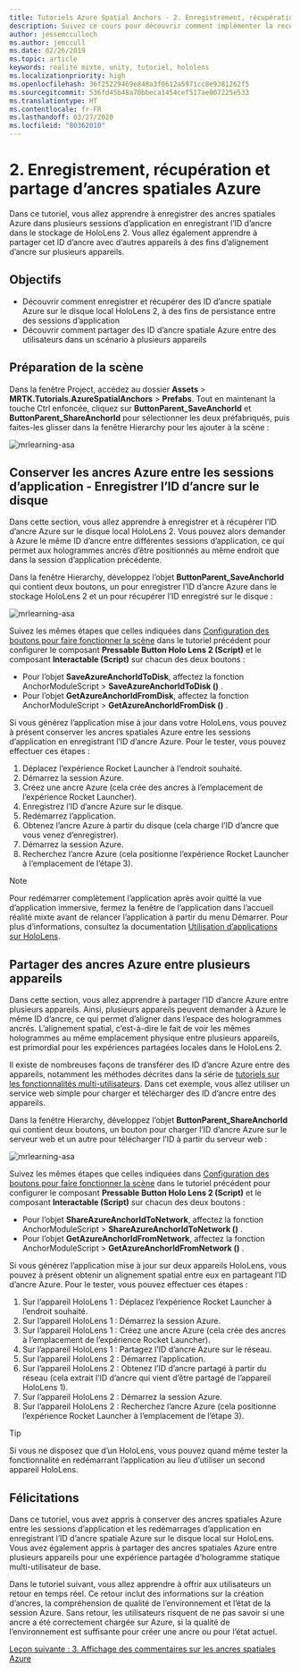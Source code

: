 ```yaml
---
title: Tutoriels Azure Spatial Anchors - 2. Enregistrement, récupération et partage d’ancres spatiales Azure
description: Suivez ce cours pour découvrir comment implémenter la reconnaissance faciale Azure au sein d’une application de réalité mixte.
author: jessemcculloch
ms.author: jemccull
ms.date: 02/26/2019
ms.topic: article
keywords: réalité mixte, unity, tutoriel, hololens
ms.localizationpriority: high
ms.openlocfilehash: 36f25229469e848a3f0612a5971cc8e9381262f5
ms.sourcegitcommit: 536fd45b48a70bbeca1454cef517ae007225e533
ms.translationtype: HT
ms.contentlocale: fr-FR
ms.lasthandoff: 03/27/2020
ms.locfileid: "80362010"
---
```

# <a name="2-saving-retrieving-and-sharing-azure-spatial-anchors"></a>2. Enregistrement, récupération et partage d’ancres spatiales Azure

Dans ce tutoriel, vous allez apprendre à enregistrer des ancres spatiales Azure dans plusieurs sessions d’application en enregistrant l’ID d’ancre dans le stockage de HoloLens 2. Vous allez également apprendre à partager cet ID d’ancre avec d’autres appareils à des fins d’alignement d’ancre sur plusieurs appareils.

## <a name="objectives"></a>Objectifs

* Découvrir comment enregistrer et récupérer des ID d’ancre spatiale Azure sur le disque local HoloLens 2, à des fins de persistance entre des sessions d’application
* Découvrir comment partager des ID d’ancre spatiale Azure entre des utilisateurs dans un scénario à plusieurs appareils

## <a name="preparing-the-scene"></a>Préparation de la scène

Dans la fenêtre Project, accédez au dossier **Assets** > **MRTK.Tutorials.AzureSpatialAnchors** > **Prefabs**. Tout en maintenant la touche Ctrl enfoncée, cliquez sur **ButtonParent_SaveAnchorId** et **ButtonParent_ShareAnchorId** pour sélectionner les deux préfabriqués, puis faites-les glisser dans la fenêtre Hierarchy pour les ajouter à la scène :

![mrlearning-asa](images/mrlearning-asa/tutorial2-section1-step1-1.png)

## <a name="persist-azure-anchors-between-app-sessions---save-anchor-id-to-disk"></a>Conserver les ancres Azure entre les sessions d’application - Enregistrer l’ID d’ancre sur le disque
<!-- TODO: Consider renaming to 'Persist Azure Anchors between app sessions' -->

Dans cette section, vous allez apprendre à enregistrer et à récupérer l’ID d’ancre Azure sur le disque local HoloLens 2. Vous pouvez alors demander à Azure le même ID d’ancre entre différentes sessions d’application, ce qui permet aux hologrammes ancrés d’être positionnés au même endroit que dans la session d’application précédente.

Dans la fenêtre Hierarchy, développez l’objet **ButtonParent_SaveAnchorId** qui contient deux boutons, un pour enregistrer l’ID d’ancre Azure dans le stockage HoloLens 2 et un pour récupérer l’ID enregistré sur le disque :

![mrlearning-asa](images/mrlearning-asa/tutorial2-section2-step1-1.png)

Suivez les mêmes étapes que celles indiquées dans [Configuration des boutons pour faire fonctionner la scène](mrlearning-asa-ch1.md#configuring-the-buttons-to-operate-the-scene) dans le tutoriel précédent pour configurer le composant **Pressable Button Holo Lens 2 (Script)** et le composant **Interactable (Script)** sur chacun des deux boutons :

* Pour l’objet **SaveAzureAnchorIdToDisk**, affectez la fonction AnchorModuleScript > **SaveAzureAnchorIdToDisk ()** .
* Pour l’objet **GetAzureAnchorIdFromDisk**, affectez la fonction AnchorModuleScript > **GetAzureAnchorIdFromDisk ()** .

Si vous générez l’application mise à jour dans votre HoloLens, vous pouvez à présent conserver les ancres spatiales Azure entre les sessions d’application en enregistrant l’ID d’ancre Azure. Pour le tester, vous pouvez effectuer ces étapes :

1. Déplacez l’expérience Rocket Launcher à l’endroit souhaité.
2. Démarrez la session Azure.
3. Créez une ancre Azure (cela crée des ancres à l’emplacement de l’expérience Rocket Launcher).
4. Enregistrez l’ID d’ancre Azure sur le disque.
5. Redémarrez l’application.
6. Obtenez l’ancre Azure à partir du disque (cela charge l’ID d’ancre que vous venez d’enregistrer).
7. Démarrez la session Azure.
8. Recherchez l’ancre Azure (cela positionne l’expérience Rocket Launcher à l’emplacement de l’étape 3).

> [!NOTE]
> Pour redémarrer complètement l’application après avoir quitté la vue d’application immersive, fermez la fenêtre de l’application dans l’accueil réalité mixte avant de relancer l’application à partir du menu Démarrer. Pour plus d’informations, consultez la documentation [Utilisation d’applications sur HoloLens](https://docs.microsoft.com/hololens/holographic-home#using-apps-on-hololens).

## <a name="share-azure-anchors-between-multiple-devices"></a>Partager des ancres Azure entre plusieurs appareils

Dans cette section, vous allez apprendre à partager l’ID d’ancre Azure entre plusieurs appareils. Ainsi, plusieurs appareils peuvent demander à Azure le même ID d’ancre, ce qui permet d’aligner dans l’espace des hologrammes ancrés. L’alignement spatial, c’est-à-dire le fait de voir les mêmes hologrammes au même emplacement physique entre plusieurs appareils, est primordial pour les expériences partagées locales dans le HoloLens 2.

Il existe de nombreuses façons de transférer des ID d’ancre Azure entre des appareils, notamment les méthodes décrites dans la série de [tutoriels sur les fonctionnalités multi-utilisateurs](mrlearning-sharing(photon)-ch1.md). Dans cet exemple, vous allez utiliser un service web simple pour charger et télécharger des ID d’ancre entre des appareils.

Dans la fenêtre Hierarchy, développez l’objet **ButtonParent_ShareAnchorId** qui contient deux boutons, un bouton pour charger l’ID d’ancre Azure sur le serveur web et un autre pour télécharger l’ID à partir du serveur web :

![mrlearning-asa](images/mrlearning-asa/tutorial2-section3-step1-1.png)

Suivez les mêmes étapes que celles indiquées dans [Configuration des boutons pour faire fonctionner la scène](mrlearning-asa-ch1.md#configuring-the-buttons-to-operate-the-scene) dans le tutoriel précédent pour configurer le composant **Pressable Button Holo Lens 2 (Script)** et le composant **Interactable (Script)** sur chacun des deux boutons :

* Pour l’objet **ShareAzureAnchorIdToNetwork**, affectez la fonction AnchorModuleScript > **ShareAzureAnchorIdToNetwork ()** .
* Pour l’objet **GetAzureAnchorIdFromNetwork**, affectez la fonction AnchorModuleScript > **GetAzureAnchorIdFromNetwork ()** .

Si vous générez l’application mise à jour sur deux appareils HoloLens, vous pouvez à présent obtenir un alignement spatial entre eux en partageant l’ID d’ancre Azure. Pour le tester, vous pouvez effectuer ces étapes :

1. Sur l’appareil HoloLens 1 : Déplacez l’expérience Rocket Launcher à l’endroit souhaité.
2. Sur l’appareil HoloLens 1 : Démarrez la session Azure.
3. Sur l’appareil HoloLens 1 : Créez une ancre Azure (cela crée des ancres à l’emplacement de l’expérience Rocket Launcher).
4. Sur l’appareil HoloLens 1 : Partagez l’ID d’ancre Azure sur le réseau.
5. Sur l’appareil HoloLens 2 : Démarrez l’application.
6. Sur l’appareil HoloLens 2 : Obtenez l’ID d’ancre partagé à partir du réseau (cela extrait l’ID d’ancre qui vient d’être partagé de l’appareil HoloLens 1).
7. Sur l’appareil HoloLens 2 : Démarrez la session Azure.
8. Sur l’appareil HoloLens 2 : Recherchez l’ancre Azure (cela positionne l’expérience Rocket Launcher à l’emplacement de l’étape 3).

> [!TIP]
> Si vous ne disposez que d’un HoloLens, vous pouvez quand même tester la fonctionnalité en redémarrant l’application au lieu d’utiliser un second appareil HoloLens.

## <a name="congratulations"></a>Félicitations

Dans ce tutoriel, vous avez appris à conserver des ancres spatiales Azure entre les sessions d’application et les redémarrages d’application en enregistrant l’ID d’ancre spatiale Azure sur le disque local sur HoloLens. Vous avez également appris à partager des ancres spatiales Azure entre plusieurs appareils pour une expérience partagée d’hologramme statique multi-utilisateur de base.

Dans le tutoriel suivant, vous allez apprendre à offrir aux utilisateurs un retour en temps réel. Ce retour inclut des informations sur la création d’ancres, la compréhension de qualité de l’environnement et l’état de la session Azure. Sans retour, les utilisateurs risquent de ne pas savoir si une ancre a été correctement chargée sur Azure, si la qualité de l’environnement est suffisante pour créer une ancre ou pour l’état actuel.

[Leçon suivante : 3. Affichage des commentaires sur les ancres spatiales Azure](mrlearning-asa-ch3.md)
